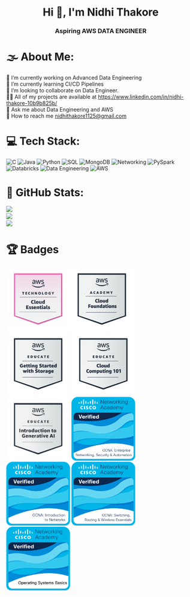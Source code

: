 <h1 align="center">Hi 👋, I'm Nidhi Thakore</h1>
<h3 align="center">Aspiring AWS DATA ENGINEER</h3>

# 🌫 About Me:
💪 I’m currently working on Advanced Data Engineering<br>
🌱 I’m currently learning CI/CD Pipelines<br>
👯 I’m looking to collaborate on Data Engineer.<br>
👨‍💻 All of my projects are available at https://www.linkedin.com/in/nidhi-thakore-10b9b825b/<br>
💬 Ask me about Data Engineering and AWS<br>
📧 How to reach me nidhithakore1125@gmail.com


# 💻 Tech Stack:
![C](https://img.shields.io/badge/c-%2300599C.svg?style=for-the-badge&logo=c&logoColor=white)
![Java](https://img.shields.io/badge/java-%23ED8B00.svg?style=for-the-badge&logo=oracle&logoColor=white)
![Python](https://img.shields.io/badge/python-3670A0?style=for-the-badge&logo=python&logoColor=ffdd54)
![SQL](https://img.shields.io/badge/sql-%2307405e.svg?style=for-the-badge&logo=mysql&logoColor=white)
![MongoDB](https://img.shields.io/badge/MongoDB-%234ea94b.svg?style=for-the-badge&logo=mongodb&logoColor=white)
![Networking](https://img.shields.io/badge/Networking-%23013243.svg?style=for-the-badge&logo=cisco&logoColor=white)
![PySpark](https://img.shields.io/badge/PySpark-%23E25A1C.svg?style=for-the-badge&logo=apache-spark&logoColor=white)
![Databricks](https://img.shields.io/badge/Databricks-%23FF3621.svg?style=for-the-badge&logo=databricks&logoColor=white)
![Data Engineering](https://img.shields.io/badge/Data%20Engineering-%230A66C2.svg?style=for-the-badge&logo=databricks&logoColor=white)
![AWS](https://img.shields.io/badge/AWS-%23FF9900.svg?style=for-the-badge&logo=amazonaws&logoColor=white)




# 🌊 GitHub Stats:
![](https://github-readme-stats.vercel.app/api?username=tech-nidhi&theme=tokyonight&hide_border=true&include_all_commits=true&count_private=true)<br/>
![](https://github-readme-streak-stats.herokuapp.com/?user=tech-nidhi&theme=tokyonight&hide_border=true)<br/>
![](https://github-readme-stats.vercel.app/api/top-langs/?username=tech-nidhi&theme=tokyonight&hide_border=true&include_all_commits=true&count_private=true&layout=compact)


# 🏆 Badges
<img src="aws-knowledge-cloud-essentials.png" alt="My Badge" style="width: 170px; height: auto;"><img src="aws-academy-graduate-aws-academy-cloud-foundations.png" alt="My Badge" style="width: 170px; height: auto;"> <img src="aws-educate-getting-started-with-storage.png" alt="My Badge" style="width: 170px; height: auto;"> <img src="aws-educate-introduction-to-cloud-101.png" alt="My Badge" style="width: 170px; height: auto;"> <img src="aws-educate-introduction-to-generative-ai.png" alt="My Badge" style="width: 170px; height: auto;">  <img src="ccna-enterprise-networking-security-and-automation.png" alt="My Badge" style="width: 170px; height: auto;"> <img src="ccna-introduction-to-networks (1).png" alt="My Badge" style="width: 170px; height: auto;"> <img src="ccna-switching-routing-and-wireless-essentials.1.png" alt="My Badge" style="width: 170px; height: auto;"> <img src="operating-systems-basics.png" alt="My Badge" style="width: 170px; height: auto;">
